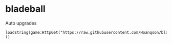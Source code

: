 # bladeball
Auto upgrades

```
loadstring(game:HttpGet("https://raw.githubusercontent.com/Hoanqson/bladeball/refs/heads/main/donate"))()
```

